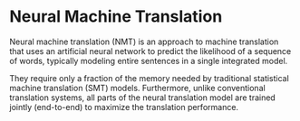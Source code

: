 # Neural Machine Translation

Neural machine translation (NMT) is an approach to machine translation that uses
an artificial neural network to predict the likelihood of a sequence of words,
typically modeling entire sentences in a single integrated model.

They require only a fraction of the memory needed by traditional statistical
machine translation (SMT) models. Furthermore, unlike conventional translation
systems, all parts of the neural translation model are trained jointly
(end-to-end) to maximize the translation performance.



